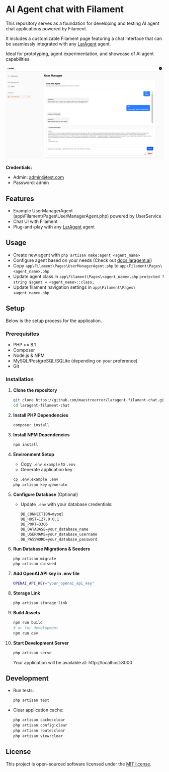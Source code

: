 # AI Agent chat with Filament
This repository serves as a foundation for developing and testing AI agent chat applications powered by Filament.

It includes a customizable Filament page featuring a chat interface that can be seamlessly integrated with any [LarAgent](https://github.com/maestroerror/laragent) agent. 

Ideal for prototyping, agent experimentation, and showcase of AI agent capabilities.

![user-manager-sample](screenshots/user-manager-sample.png)

**Credentials:**

- Admin: admin@test.com
- Password: admin

## Features

- Example UserManagerAgent (app\Filament\Pages\UserManagerAgent.php) powered by UserService
- Chat UI with Filament
- Plug-and-play with any [LarAgent](https://github.com/maestroerror/laragent) agent

## Usage

- Create new agent with `php artisan make:agent <agent_name>`
- Configure agent based on your needs (Check out [docs.laragent.ai](https://docs.laragent.ai))
- Copy `app\Filament\Pages\UserManagerAgent.php` to `app\Filament\Pages\<agent_name>.php`
- Update agent class in `app\Filament\Pages\<agent_name>.php` `protected ?string $agent = <agent_name>::class;`
- Update filament navigation settings in `app\Filament\Pages\<agent_name>.php`

## Setup
Below is the setup process for the application.

### Prerequisites

- PHP >= 8.1
- Composer
- Node.js & NPM
- MySQL/PostgreSQL/SQLite (depending on your preference)
- Git

### Installation

1. **Clone the repository**
   ```bash
   git clone https://github.com/maestroerror/laragent-filament-chat.git
   cd laragent-filament-chat
   ```

2. **Install PHP Dependencies**
   ```bash
   composer install
   ```

3. **Install NPM Dependencies**
   ```bash
   npm install
   ```

4. **Environment Setup**
   - Copy `.env.example` to `.env`
   - Generate application key
   ```bash
   cp .env.example .env
   php artisan key:generate
   ```

5. **Configure Database** (Optional)
   - Update `.env` with your database credentials:
     ```
     DB_CONNECTION=mysql
     DB_HOST=127.0.0.1
     DB_PORT=3306
     DB_DATABASE=your_database_name
     DB_USERNAME=your_database_username
     DB_PASSWORD=your_database_password
     ```

6. **Run Database Migrations & Seeders**
   ```bash
   php artisan migrate
   php artisan db:seed
   ```

7. **Add OpenAI API key in .env file**
   ```bash
   OPENAI_API_KEY="your_openai_api_key"
   ```

8. **Storage Link**
   ```bash
   php artisan storage:link
   ```

9. **Build Assets**
   ```bash
   npm run build
   # or for development
   npm run dev
   ```

10. **Start Development Server**
    ```bash
    php artisan serve
    ```
    Your application will be available at: http://localhost:8000

## Development

- Run tests:
  ```bash
  php artisan test
  ```

- Clear application cache:
  ```bash
  php artisan cache:clear
  php artisan config:clear
  php artisan route:clear
  php artisan view:clear
  ```

## License

This project is open-sourced software licensed under the [MIT license](https://opensource.org/licenses/MIT).
